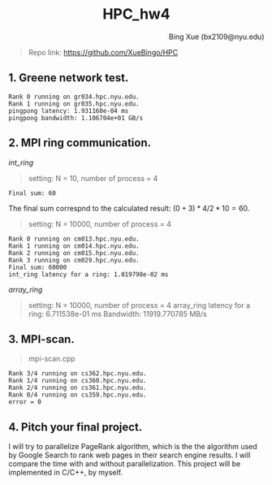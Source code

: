# <center>HPC_hw4</center>

<p align='right'>Bing Xue (bx2109@nyu.edu)</p>

> Repo link: https://github.com/XueBingo/HPC

## 1. Greene network test.

```
Rank 0 running on gr034.hpc.nyu.edu.
Rank 1 running on gr035.hpc.nyu.edu.
pingpong latency: 1.931160e-04 ms
pingpong bandwidth: 1.106704e+01 GB/s
```

## 2. MPI ring communication.
*int_ring*
> setting: N = 10, number of process = 4
```
Final sum: 60
```
The final sum correspnd to the calculated result: $(0+3)*4/2*10 = 60$.

> setting: N = 10000, number of process = 4
```
Rank 0 running on cm013.hpc.nyu.edu.
Rank 1 running on cm014.hpc.nyu.edu.
Rank 2 running on cm015.hpc.nyu.edu.
Rank 3 running on cm029.hpc.nyu.edu.
Final sum: 60000
int_ring latency for a ring: 1.019798e-02 ms
```

*array_ring*
> setting: N = 10000, number of process = 4
array_ring latency for a ring: 6.711538e-01 ms
Bandwidth: 11919.770785 MB/s

## 3. MPI-scan.
> mpi-scan.cpp
```
Rank 3/4 running on cs362.hpc.nyu.edu.
Rank 1/4 running on cs360.hpc.nyu.edu.
Rank 2/4 running on cs361.hpc.nyu.edu.
Rank 0/4 running on cs359.hpc.nyu.edu.
error = 0
```

## 4. Pitch your final project.

I will try to parallelize PageRank algorithm, which is the the algorithm used by Google Search to rank web pages in their search engine results. I will compare the time with and without parallelization. This project will be implemented in C/C++, by myself.

